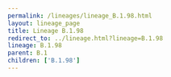 ```yaml
---
permalink: /lineages/lineage_B.1.98.html
layout: lineage_page
title: Lineage B.1.98
redirect_to: ../lineage.html?lineage=B.1.98
lineage: B.1.98
parent: B.1
children: ['B.1.98']
---
```

